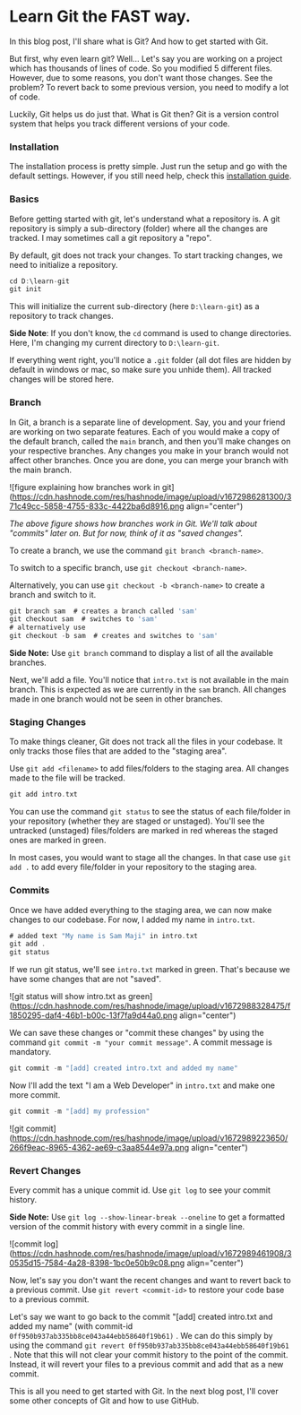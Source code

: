 # Learn Git the FAST way.

In this blog post, I'll share what is Git? And how to get started with Git.

But first, why even learn git? Well... Let's say you are working on a project which has thousands of lines of code. So you modified 5 different files. However, due to some reasons, you don't want those changes. See the problem? To revert back to some previous version, you need to modify a lot of code.

Luckily, Git helps us do just that. What is Git then? Git is a version control system that helps you track different versions of your code.

### Installation

The installation process is pretty simple. Just run the setup and go with the default settings. However, if you still need help, check this [installation guide](https://arindam1729.hashnode.dev/the-basics-of-git-for-beginnerspart-1#heading-installation-of-git).

### Basics

Before getting started with git, let's understand what a repository is. A git repository is simply a sub-directory (folder) where all the changes are tracked. I may sometimes call a git repository a "repo".

By default, git does not track your changes. To start tracking changes, we need to initialize a repository.

```go
cd D:\learn-git
git init
```

This will initialize the current sub-directory (here `D:\learn-git`) as a repository to track changes.

**Side Note**: If you don't know, the `cd` command is used to change directories. Here, I'm changing my current directory to `D:\learn-git`.

If everything went right, you'll notice a `.git` folder (all dot files are hidden by default in windows or mac, so make sure you unhide them). All tracked changes will be stored here.

### Branch

In Git, a branch is a separate line of development. Say, you and your friend are working on two separate features. Each of you would make a copy of the default branch, called the `main` branch, and then you'll make changes on your respective branches. Any changes you make in your branch would not affect other branches. Once you are done, you can merge your branch with the main branch.

![figure explaining how branches work in git](https://cdn.hashnode.com/res/hashnode/image/upload/v1672986281300/371c49cc-5858-4755-833c-4422ba6d8916.png align="center")

*The above figure shows how branches work in Git. We'll talk about "commits" later on. But for now, think of it as "saved changes".*

To create a branch, we use the command `git branch <branch-name>`.

To switch to a specific branch, use `git checkout <branch-name>`.

Alternatively, you can use `git checkout -b <branch-name>` to create a branch and switch to it.

```go
git branch sam  # creates a branch called 'sam'
git checkout sam  # switches to 'sam'
# alternatively use
git checkout -b sam  # creates and switches to 'sam'
```

**Side Note:** Use `git branch` command to display a list of all the available branches.

Next, we'll add a file. You'll notice that `intro.txt` is not available in the main branch. This is expected as we are currently in the `sam` branch. All changes made in one branch would not be seen in other branches.

### Staging Changes

To make things cleaner, Git does not track all the files in your codebase. It only tracks those files that are added to the "staging area".

Use `git add <filename>` to add files/folders to the staging area. All changes made to the file will be tracked.

```go
git add intro.txt
```

You can use the command `git status` to see the status of each file/folder in your repository (whether they are staged or unstaged). You'll see the untracked (unstaged) files/folders are marked in red whereas the staged ones are marked in green.

In most cases, you would want to stage all the changes. In that case use `git add .` to add every file/folder in your repository to the staging area.

### Commits

Once we have added everything to the staging area, we can now make changes to our codebase. For now, I added my name in `intro.txt`.

```go
# added text "My name is Sam Maji" in intro.txt
git add .
git status
```

If we run git status, we'll see `intro.txt` marked in green. That's because we have some changes that are not "saved".

![git status will show intro.txt as green](https://cdn.hashnode.com/res/hashnode/image/upload/v1672988328475/f1850295-daf4-46b1-b00c-13f7fa9d44a0.png align="center")

We can save these changes or "commit these changes" by using the command `git commit -m "your commit message"`. A commit message is mandatory.

```go
git commit -m "[add] created intro.txt and added my name"
```

Now I'll add the text "I am a Web Developer" in `intro.txt` and make one more commit.

```go
git commit -m "[add] my profession"
```

![git commit](https://cdn.hashnode.com/res/hashnode/image/upload/v1672989223650/266f9eac-8965-4362-ae69-c3aa8544e97a.png align="center")

### Revert Changes

Every commit has a unique commit id. Use `git log` to see your commit history.

**Side Note:** Use `git log --show-linear-break --oneline` to get a formatted version of the commit history with every commit in a single line.

![commit log](https://cdn.hashnode.com/res/hashnode/image/upload/v1672989461908/30535d15-7584-4a28-8398-1bc0e50b9c08.png align="center")

Now, let's say you don't want the recent changes and want to revert back to a previous commit. Use `git revert <commit-id>` to restore your code base to a previous commit.

Let's say we want to go back to the commit "\[add\] created intro.txt and added my name" (with commit-id `0ff950b937ab335bb8ce043a44ebb58640f19b61)` . We can do this simply by using the command `git revert 0ff950b937ab335bb8ce043a44ebb58640f19b61` . Note that this will not clear your commit history to the point of the commit. Instead, it will revert your files to a previous commit and add that as a new commit.

This is all you need to get started with Git. In the next blog post, I'll cover some other concepts of Git and how to use GitHub.